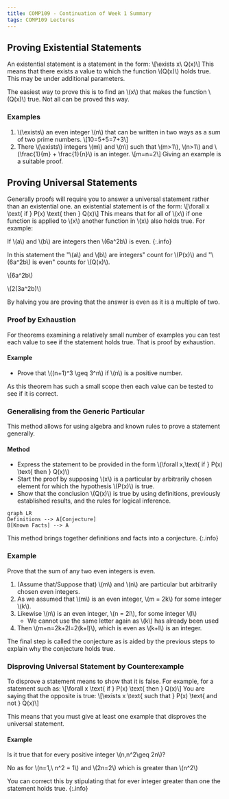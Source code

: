 ```yaml
---
title: COMP109 - Continuation of Week 1 Summary
tags: COMP109 Lectures
---
```

## Proving Existential Statements
An existential statement is a statement in the form: 
\\[\\exists x\\ Q(x)\\]
This means that there exists a value to which the function \\(Q(x)\\) holds true. This may be under additional parameters.

The easiest way to prove this is to find an \\(x\\) that makes the function \\(Q(x)\\) true. Not all can be proved this way. 

### Examples
1. \\(\\exists\\) an even integer \\(n\\) that can be written in two ways as a sum of two prime numbers. 
	\\[10=5+5=7+3\\]
1. There \\(\\exists\\) integers \\(m\\) and \\(n\\) such that \\(m>1\\), \\(n>1\\) and \\(\\frac{1}{m} + \\frac{1}{n}\\) is an integer.
	\\[m=n=2\\]
		Giving an example is a suitable proof.

## Proving Universal Statements
Generally proofs will require you to answer a universal statement rather than an existential one. an existential statement is of the form:
\\[\\forall x \\text{ if } P(x) \\text{ then } Q(x)\\]
This means that for all of \\(x\\) if one function is applied to \\(x\\) another function in \\(x\\) also holds true. For example:

If \\(a\\) and \\(b\\) are integers then \\(6a^2b\\) is even.
{:.info}

In this statement the "\\(a\\) and \\(b\\) are integers" count for \\(P(x)\\) and "\\(6a^2b\\) is even" counts for \\(Q(x)\\). 

\\(6a^2b\\)  

\\(2(3a^2b)\\)

By halving you are proving that the answer is even as it is a multiple of two.

### Proof by Exhaustion
For theorems examining a relatively small number of examples you can test each value to see if the statement holds true. That is proof by exhaustion.

#### Example
* Prove that \\((n+1)^3 \\geq 3^n\\) if \\(n\\) is a positive number.

As this theorem has such a small scope then each value can be tested to see if it is correct.

### Generalising from the Generic Particular
This method allows for using algebra and known rules to prove a statement generally.

#### Method
* Express the statement to be provided in the form \\(\\forall x,\\text{ if } P(x) \\text{ then } Q(x)\\)
* Start the proof by supposing \\(x\\) is a particular by arbitrarily chosen element for which the hypothesis \\(P(x)\\) is true.
* Show that the conclusion \\(Q(x)\\) is true by using definitions, previously established results, and the rules for logical inference.

```mermaid
graph LR
Definitions --> A[Conjecture]
B[Known Facts] --> A
```

This method brings together definitions and facts into a conjecture.
{:.info}

### Example
Prove that the sum of any two even integers is even.

1. (Assume that/Suppose that) \\(m\\) and \\(n\\) are particular but arbitrarily chosen even integers.
1. As we assumed that \\(m\\) is an even integer, \\(m = 2k\\) for some integer \\(k\\). 
1. Likewise \\(n\\) is an even integer, \\(n = 2l\\), for some integer \\(l\\)
	* We cannot use the same letter again as \\(k\\) has already been used
1. Then \\(m+n=2k+2l=2(k+l)\\), which is even as \\(k+l\\) is an integer.

The final step is called the conjecture as is aided by the previous steps to explain why the conjecture holds true.

### Disproving Universal Statement by Counterexample
To disprove a statement means to show that it is false. For example, for a statement such as:
\\[\\forall x \\text{ if } P(x) \\text{ then } Q(x)\\]
You are saying that the opposite is true:
\\[\\exists x \\text{ such that } P(x) \\text{ and not } Q(x)\\]

This means that you must give at least one example that disproves the universal statement.

#### Example
Is it true that for every positive integer \\(n,n^2\\geq 2n\\)?

No as for \\(n=1,\\ n^2 = 1\\) and \\(2n=2\\) which is greater than \\(n^2\\)
		
You can correct this by stipulating that for ever integer greater than one the statement holds true.
{:.info}

